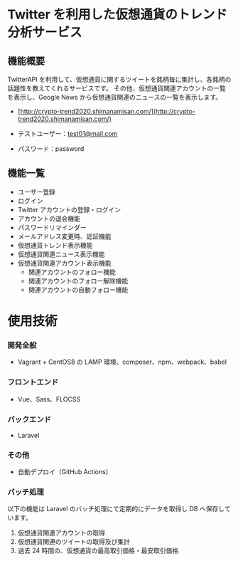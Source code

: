 # Twitter を利用した仮想通貨のトレンド分析サービス

## 機能概要

TwitterAPI を利用して、仮想通貨に関するツイートを銘柄毎に集計し、各銘柄の話題性を教えてくれるサービスです。
その他、仮想通貨関連アカウントの一覧を表示し、Google News から仮想通貨関連のニュースの一覧を表示します。

-   [http://crypto-trend2020.shimanamisan.com/](http://crypto-trend2020.shimanamisan.com/)

-   テストユーザー：test01@mail.com
-   パスワード：password

## 機能一覧

-   ユーザー登録
-   ログイン
-   Twitter アカウントの登録・ログイン
-   アカウントの退会機能
-   パスワードリマインダー
-   メールアドレス変更時、認証機能
-   仮想通貨トレンド表示機能
-   仮想通貨関連ニュース表示機能
-   仮想通貨関連アカウント表示機能
    -   関連アカウントのフォロー機能
    -   関連アカウントのフォロー解除機能
    -   関連アカウントの自動フォロー機能

# 使用技術

### 開発全般

-   Vagrant + CentOS8 の LAMP 環境、composer、npm、webpack、babel

### フロントエンド

-   Vue、Sass、FLOCSS

### バックエンド

-   Laravel

### その他

-   自動デプロイ（GitHub Actions）

### バッチ処理

以下の機能は Laravel のバッチ処理にて定期的にデータを取得し DB へ保存しています。

1. 仮想通貨関連アカウントの取得
2. 仮想通貨関連のツイートの取得及び集計
3. 過去 24 時間の、仮想通貨の最高取引価格・最安取引価格
